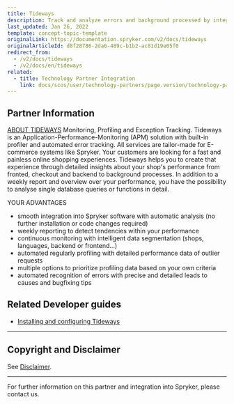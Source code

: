 ```yaml
---
title: Tideways
description: Track and analyze errors and background processed by integrating Tideways intot he Spryker Commerce OS.
last_updated: Jan 26, 2022
template: concept-topic-template
originalLink: https://documentation.spryker.com/v2/docs/tideways
originalArticleId: d8f28786-2da6-489c-b1b2-ac81d19e05f0
redirect_from:
  - /v2/docs/tideways
  - /v2/docs/en/tideways
related:
  - title: Technology Partner Integration
    link: docs/scos/user/technology-partners/page.version/technology-partners.html
---
```


## Partner Information

[ABOUT TIDEWAYS](https://tideways.com/)
Monitoring, Profiling and Exception Tracking. Tideways is an Application-Performance-Monitoring (APM) solution with built-in profiler and automated error tracking. All services are tailor-made for E-commerce systems like Spryker. Your customers are looking for a fast and painless online shopping experiences. Tideways helps you to create that experience through detailed insights about your shop's performance from fronted, checkout and backend to background processes. In addition to a weekly report and overview over your performance, you have the possibility to analyse single database queries or functions in detail.

YOUR ADVANTAGES
* smooth integration into Spryker software with automatic analysis (no further installation or code changes required)
* weekly reporting to detect tendencies within your performance
* continuous monitoring with intelligent data segmentation (shops, languages, backend or frontend...)
* automated regularly profiling with detailed performance data of outlier requests
* multiple options to prioritize profiling data based on your own criteria
* automated recognition of errors with precise and detailed leads to causes and bugfixing tips

## Related Developer guides

* [Installing and configuring Tideways](/docs/scos/dev/technology-partner-guides/{{page.version}}/operational-tools-monitoring-legal-etc/installing-and-configuring-tideways-with-vagrant.html)

---

## Copyright and Disclaimer

See [Disclaimer](https://github.com/spryker/spryker-documentation).

---

For further information on this partner and integration into Spryker, please contact us.

<div class="hubspot-form js-hubspot-form" data-portal-id="2770802" data-form-id="163e11fb-e833-4638-86ae-a2ca4b929a41" id="hubspot-1"></div>
